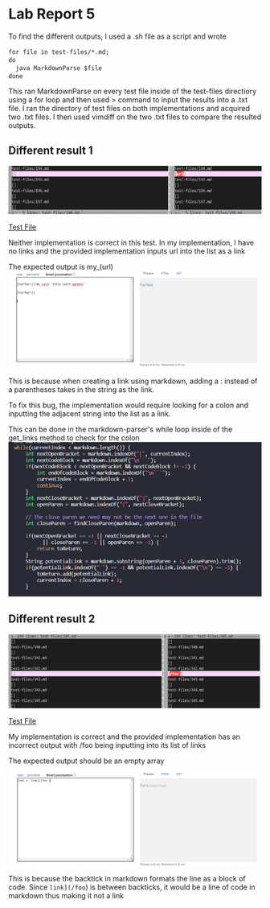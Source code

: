 # Lab Report 5

To find the different outputs, I used a .sh file as a script and wrote
```
for file in test-files/*.md;
do
  java MarkdownParse $file
done
```

This ran MarkdownParse on every test file inside of the test-files directiory using a for loop and then used > command to input the results into a .txt file. I ran the directory of test files on both implementations and acquired two .txt files. I then used vimdiff on the two .txt files to compare the resulted outputs.


## Different result 1
![Image](images/vimdiff.PNG)

[Test File](https://github.com/nidhidhamnani/markdown-parser/blob/main/test-files/194.md)

Neither implementation is correct in this test. In my implementation, I have no links and the provided implementation inputs url into the list as a link

The expected output is my_(url)
![Image](images/preview1.PNG)

This is because when creating a link using markdown, adding a : instead of a parentheses takes in the string as the link.

To fix this bug, the implementation would require looking for a colon and inputting the adjacent string into the list as a link.

This can be done in the markdown-parser's while loop inside of the get_links method to check for the colon
![Image](images/code.PNG)

## Different result 2
![Image](images/vimdiff2.PNG)

[Test File](https://github.com/nidhidhamnani/markdown-parser/blob/main/test-files/342.md)

My implementation is correct and the provided implementation has an incorrect output with /foo being inputting into its list of links

The expected output should be an empty array

![Image](images/preview2.PNG)

This is because the backtick in markdown formats the line as a block of code. Since `link](/foo`) is between backticks, it would be a line of code in markdown thus making it not a link






